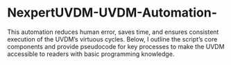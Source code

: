 # NexpertUVDM-UVDM-Automation-
This automation reduces human error, saves time, and ensures consistent execution of the UVDM’s virtuous cycles. Below, I outline the script’s core components and provide pseudocode for key processes to make the UVDM accessible to readers with basic programming knowledge.
